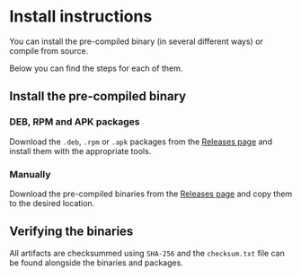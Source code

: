 # Install instructions

You can install the pre-compiled binary (in several different ways) or compile from source.

Below you can find the steps for each of them.

## Install the pre-compiled binary

### DEB, RPM and APK packages

Download the `.deb`, `.rpm` or `.apk` packages from the [Releases page](https://gitlab.in2p3.fr/cc-in2p3-puppet-master-tools/puppet-modulator/-/releases) and install them with the appropriate tools.

### Manually

Download the pre-compiled binaries from the [Releases page](https://gitlab.in2p3.fr/cc-in2p3-puppet-master-tools/puppet-modulator/-/releases) and copy them to the desired location.

## Verifying the binaries

All artifacts are checksummed using `SHA-256` and the `checksum.txt` file can be found alongside the binaries and packages.